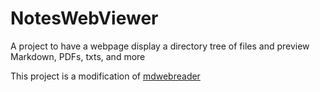 # NotesWebViewer
A project to have a webpage display a directory tree of files and preview Markdown, PDFs, txts, and more

This project is a modification of [mdwebreader](https://github.com/jaimehrubiks/mdwebreader)
